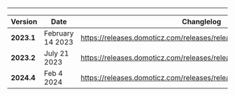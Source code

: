 ---

| Version    | Date                  | Changlelog                  |
| ---------- | --------------------- | --------------------------- |
| **2023.1**   | February 14 2023    | https://releases.domoticz.com/releases/release/history_linux_aarch64.txt |
| **2023.2**   | July 21 2023        | https://releases.domoticz.com/releases/release/history_linux_aarch64.txt |
| **2024.4**   | Feb 4 2024          | https://releases.domoticz.com/releases/release/history_linux_aarch64.txt |
